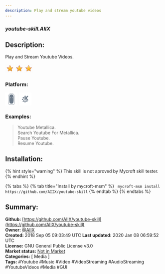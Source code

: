 ```yaml
---
description: Play and stream youtube videos
---
```


### _youtube-skill.AIIX_  
## Description:  
Play and Stream Youtube Videos.  
  
![](../.gitbook/assets/star.png)![](../.gitbook/assets/star.png)![](../.gitbook/assets/star.png)  
  
### Platform:  
 ![Mark II](../.gitbook/assets/mark-2-icon.png)  ![plasmoid](../.gitbook/assets/kde.png)   
### Examples:  
> Youtube Metallica.  
> Search Youtube For Metallica.  
> Pause Youtube.  
> Resume Youtube.  
  
## Installation:  
{% hint style="warning" %}
This skill is not aproved by Mycroft skill tester.
{% endhint %}
    
{% tabs %}
{% tab title="Install by mycroft-msm" %}
``` mycroft-msm install https://github.com/AIIX/youtube-skill```
{% endtab %}
  {% endtabs %}
    
## Summary:  
**Github:** [https://github.com/AIIX/youtube-skill](https://github.com/AIIX/youtube-skill)  
**Owner:** [@AIIX](https://github.com/AIIX)  
**Created:** 2018 Sep 05 09:03:49 UTC  **Last updated:** 2020 Jan 08 06:59:52 UTC  
**License:** GNU General Public License v3.0  
**Market status:** [Not in Market](https://market.mycroft.ai/skill/)  
**Categories:** [ Media ]   
**Tags:** \#Youtube \#Music \#Video \#VideoStreaming \#AudioStreaming \#YoutubeVideos \#Media \#GUI   

